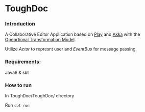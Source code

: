 # ToughDoc

### Introduction

A Collaborative Editor Application based on [Play](https://www.playframework.com) and [Akka](http://akka.io) with the [Opeartional Transformation Model](https://en.wikipedia.org/wiki/Operational_transformation).

Utilize *Actor* to represnt user and *EventBus* for message passing.

### Requirements: 

Java8 & sbt

### How to run

In ToughDoc/ToughDoc/ directory

Run `sbt run`

